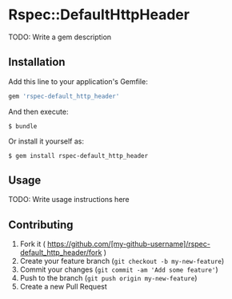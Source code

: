 # Rspec::DefaultHttpHeader

TODO: Write a gem description

## Installation

Add this line to your application's Gemfile:

```ruby
gem 'rspec-default_http_header'
```

And then execute:

    $ bundle

Or install it yourself as:

    $ gem install rspec-default_http_header

## Usage

TODO: Write usage instructions here

## Contributing

1. Fork it ( https://github.com/[my-github-username]/rspec-default_http_header/fork )
2. Create your feature branch (`git checkout -b my-new-feature`)
3. Commit your changes (`git commit -am 'Add some feature'`)
4. Push to the branch (`git push origin my-new-feature`)
5. Create a new Pull Request
